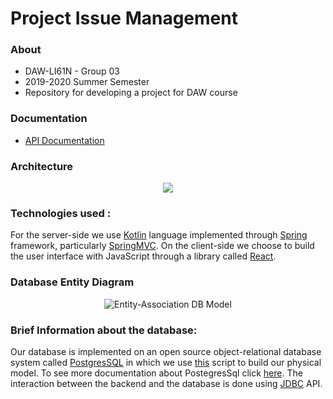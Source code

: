 # Project Issue Management 

### About 
* DAW-LI61N - Group 03
* 2019-2020 Summer Semester
* Repository for developing a project for DAW course 

### Documentation 
* [API Documentation](https://github.com/LuisGuerraa/StolenWorkOfCourse/tree/master/Projects%20Manager/docs/API_Documentation.pdf)

### Architecture

<p align="center">
  <img src="https://i.gyazo.com/2ba17007d950f6cff84545bdaeaeaf73.png" />
</p>

### Technologies used :

For the server-side we use [Kotlin](https://kotlinlang.org/) language implemented through [Spring](https://spring.io/) framework, particularly [SpringMVC](https://spring.io/guides/gs/serving-web-content/). On the client-side we choose to build the user interface with JavaScript through a library called [React](https://reactjs.org/).

### Database Entity Diagram

<p align="center">
  <img src="https://github.com/isel-leic-daw/S1920V-LI61N-G03/blob/master/Backend/resources/DatabaseFiles/EAModel_DAW.png" alt="Entity-Association DB Model"/>
</p>

### Brief Information about the database:

Our database is implemented on an open source object-relational database system called [PostgresSQL](https://www.postgresql.org/) in which we use [this](https://github.com/isel-leic-daw/S1920V-LI61N-G03/blob/master/Backend/resources/DatabaseFiles/DBModel.sql) script to build our physical model. To see more documentation about PostegresSql click [here](https://www.postgresql.org/docs/manuals/archive/). The interaction between the backend and the database is done using [JDBC](https://docs.spring.io/spring/docs/current/javadoc-api/org/springframework/jdbc/core/package-summary.html) API.

